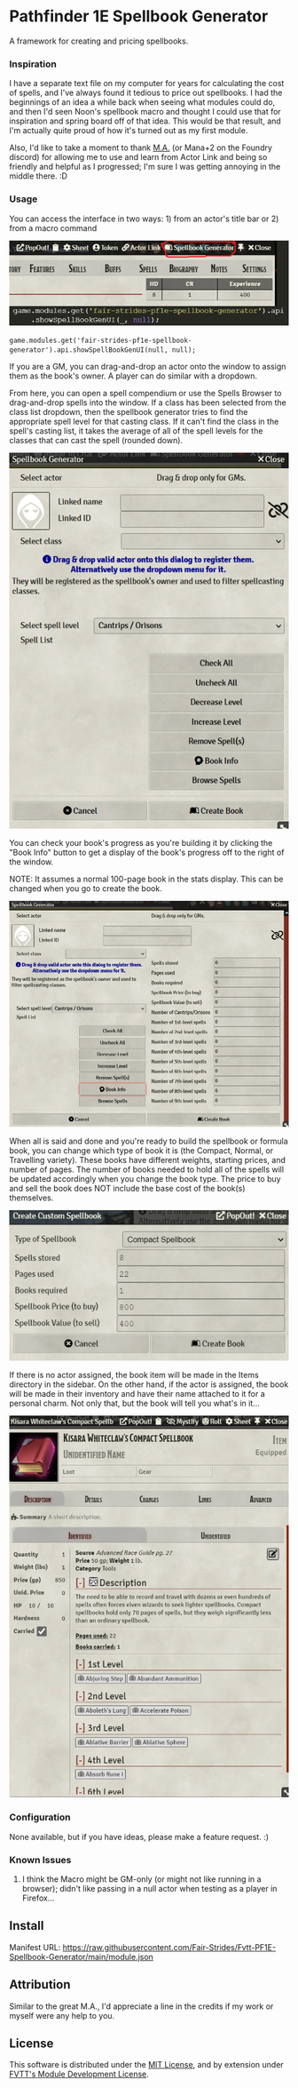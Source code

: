 # Pathfinder 1E Spellbook Generator
A framework for creating and pricing spellbooks.

### Inspiration

I have a separate text file on my computer for years for calculating the cost of spells, and I've always found it tedious to price out spellbooks. I had the beginnings of an idea a while back when seeing what modules could do, and then I'd seen Noon's spellbook macro and thought I could use that for inspiration and spring board off of that idea. This would be that result, and I'm actually quite proud of how it's turned out as my first module.

Also, I'd like to take a moment to thank [M.A.](https://gitlab.com/mkahvi) (or Mana+2 on the Foundry discord) for allowing me to use and learn from Actor Link and being so friendly and helpful as I progressed; I'm sure I was getting annoying in the middle there. :D

### Usage

You can access the interface in two ways: 1) from an actor's title bar or 2) from a macro command

![Spellbook Generator Access](./img/screencaps/access.png)

`game.modules.get('fair-strides-pf1e-spellbook-generator').api.showSpellBookGenUI(null, null);`

If you are a GM, you can drag-and-drop an actor onto the window to assign them as the book's owner. A player can do similar with a dropdown.

From here, you can open a spell compendium or use the Spells Browser to drag-and-drop spells into the window. If a class has been selected from the class list dropdown, then the spellbook generator tries to find the appropriate spell level for that casting class. If it can't find the class in the spell's casting list, it takes the average of all of the spell levels for the classes that can cast the spell (rounded down).

![Spellbook Generator Display](./img/screencaps/setup.png)

You can check your book's progress as you're building it by clicking the "Book Info" button to get a display of the book's progress off to the right of the window.

NOTE: It assumes a normal 100-page book in the stats display. This can be changed when you go to create the book.

![Spellbook Generator Stats](./img/screencaps/stats.png)

When all is said and done and you're ready to build the spellbook or formula book, you can change which type of book it is (the Compact, Normal, or Travelling variety). These books have different weights, starting prices, and number of pages. The number of books needed to hold all of the spells will be updated accordingly when you change the book type. The price to buy and sell the book does NOT include the base cost of the book(s) themselves.

![Spellbook Generator Creation](./img/screencaps/create.png)

If there is no actor assigned, the book item will be made in the Items directory in the sidebar. On the other hand, if the actor is assigned, the book will be made in their inventory and have their name attached to it for a personal charm. Not only that, but the book will tell you what's in it...

![Spellbook Generator Result](./img/screencaps/result.png)

### Configuration

None available, but if you have ideas, please make a feature request. :)

### Known Issues

1. I think the Macro might be GM-only (or might not like running in a browser); didn't like passing in a null actor when testing as a player in Firefox...

## Install

Manifest URL: https://raw.githubusercontent.com/Fair-Strides/Fvtt-PF1E-Spellbook-Generator/main/module.json

## Attribution

Similar to the great M.A., I'd appreciate a line in the credits if my work or myself were any help to you.

## License

This software is distributed under the [MIT License](./LICENSE), and by extension under [FVTT's Module Development License](https://foundryvtt.com/article/license/).
